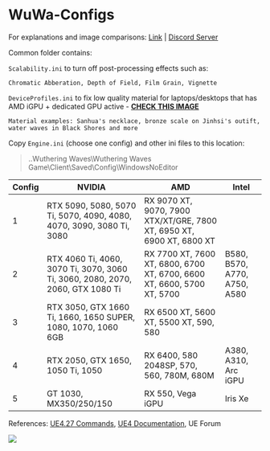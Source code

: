 # WuWa-Configs

For explanations and image comparisons: [Link](https://docs.google.com/document/d/e/2PACX-1vTuIAInOasQNStOkxvBX2qj-SkX1V5us16VZxy5cSSLHlntAIip0avYopPqpgACuaGe9I-5fJrKIyl4/pub) | [Discord Server](https://discord.com/invite/JhtKDnu9MK)

Common folder contains:

``Scalability.ini`` to turn off post-processing effects such as:
```
Chromatic Abberation, Depth of Field, Film Grain, Vignette
```

``DeviceProfiles.ini`` to fix low quality material for laptops/desktops that has AMD iGPU + dedicated GPU active - **[CHECK THIS IMAGE](https://i.postimg.cc/W1jgWC4s/igpu.png)**
```
Material examples: Sanhua's necklace, bronze scale on Jinhsi's outift, water waves in Black Shores and more
```


Copy ``Engine.ini`` (choose one config) and other ini files to this location: 
> ..Wuthering Waves\Wuthering Waves Game\Client\Saved\Config\WindowsNoEditor

| Config | NVIDIA                                                                         | AMD                                                                    | Intel                         |
|--------|--------------------------------------------------------------------------------|------------------------------------------------------------------------|-------------------------------|
| 1      | RTX 5090, 5080, 5070 Ti, 5070, 4090, 4080, 4070, 3090, 3080 Ti, 3080           | RX 9070 XT, 9070, 7900 XTX/XT/GRE, 7800 XT, 6950 XT, 6900 XT, 6800 XT  |                               |
| 2      | RTX 4060 Ti, 4060, 3070 Ti, 3070, 3060 Ti, 3060, 2080, 2070, 2060, GTX 1080 Ti | RX 7700 XT, 7600 XT, 6800, 6700 XT, 6700, 6600 XT, 6600, 5700 XT, 5700 | B580, B570,  A770, A750, A580 |
| 3      | RTX 3050, GTX 1660 Ti, 1660, 1650 SUPER, 1080, 1070, 1060 6GB                  | RX 6500 XT, 5600 XT, 5500 XT, 590, 580                                 |                               |
| 4      | RTX 2050, GTX 1650, 1050 Ti, 1050                                              | RX 6400, 580 2048SP, 570, 560, 780M, 680M                              | A380, A310, Arc iGPU          |
| 5      | GT 1030, MX350/250/150                                                         | RX 550, Vega iGPU                                                      | Iris Xe                       |

References: [UE4.27 Commands](https://framedsc.com/GeneralGuides/ue4_commands.htm), [UE4 Documentation](https://docs.unrealengine.com/4.27/en-US/), UE Forum

[<img src="https://i.imgur.com/fxmOE8N.png">](https://ko-fi.com/alteria/)